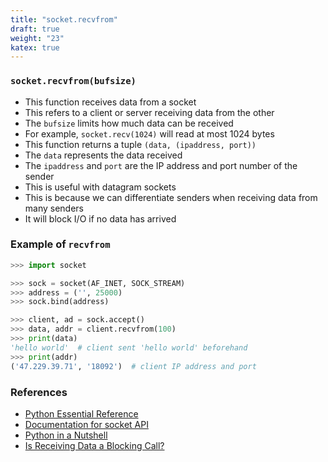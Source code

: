 ```yaml
---
title: "socket.recvfrom"
draft: true
weight: "23"
katex: true
---
```


### `socket.recvfrom(bufsize)`
- This function receives data from a socket
- This refers to a client or server receiving data from the other
- The `bufsize` limits how much data can be received
- For example, `socket.recv(1024)` will read at most 1024 bytes
- This function returns a tuple `(data, (ipaddress, port))`
- The `data` represents the data received
- The `ipaddress` and `port` are the IP address and port number of the sender
- This is useful with datagram sockets
- This is because we can differentiate senders when receiving data from many senders
- It will block I/O if no data has arrived

### Example of `recvfrom`

```python
>>> import socket

>>> sock = socket(AF_INET, SOCK_STREAM)
>>> address = ('', 25000)
>>> sock.bind(address)

>>> client, ad = sock.accept()
>>> data, addr = client.recvfrom(100)
>>> print(data)
'hello world'  # client sent 'hello world' beforehand
>>> print(addr)
('47.229.39.71', '18092')  # client IP address and port
```

### References
- [Python Essential Reference](http://index-of.co.uk/Python/Python%20Essential%20Reference,%20Fourth%20Edition.pdf)
- [Documentation for socket API](https://docs.python.org/3/library/socket.html)
- [Python in a Nutshell](https://www.arp.com/medias/13916546.pdf)
- [Is Receiving Data a Blocking Call?](https://stackoverflow.com/a/7180671/12777044)
